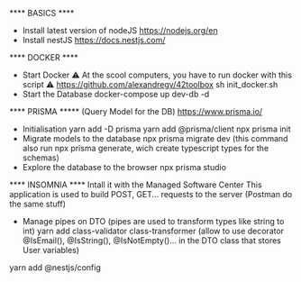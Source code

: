 **** BASICS ****
- Install latest version of nodeJS
https://nodejs.org/en
- Install nestJS
https://docs.nestjs.com/

**** DOCKER ****
- Start Docker
⚠️	At the scool computers, you have to run docker with this script ⚠️
https://github.com/alexandregv/42toolbox
sh init_docker.sh
- Start the Database
docker-compose up dev-db -d

**** PRISMA ***** (Query Model for the DB)
https://www.prisma.io/
- Initialisation
yarn add -D prisma
yarn add @prisma/client
npx prisma init
- Migrate models to the database
npx prisma migrate dev
(this command also run npx prisma generate, wich create typescript types for the schemas)
- Explore the database to the browser
npx prisma studio

**** INSOMNIA **** 
Intall it with the Managed Software Center
This application is used to build POST, GET... requests to the server (Postman do the same stuff)

- Manage pipes on DTO (pipes are used to transform types like string to int)
yarn add class-validator class-transformer
(allow to use decorator @IsEmail(), @IsString(), @IsNotEmpty()... in the DTO class that stores User variables)

yarn add @nestjs/config
